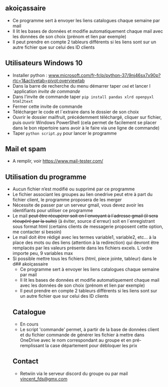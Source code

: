 

<h2 id="akoiçassaire">akoiçassaire</h2>
<ul>
<li>Ce programme sert à envoyer les liens catalogues chaque semaine par mail</li>
<li>Il lit les bases de données et modifie automatiquement chaque mail avec les données de son choix (prénom et lien par exemple)</li>
<li>Il peut prendre en compte 2 tableurs différents si les liens sont sur un autre fichier que sur celui des ID clients</li>
</ul>
<h2 id="utilisateurs-windows-10">Utilisateurs Windows 10</h2>
<ul>
<li>Installer python : <a href="http://www.microsoft.com/fr-fr/p/python-37/9nj46sx7x90p?rtc=1&amp;activetab=pivot:overviewtab">www.microsoft.com/fr-fr/p/python-37/9nj46sx7x90p?rtc=1&amp;activetab=pivot:overviewtab</a></li>
<li>Dans la barre de recherche du menu démarrer  taper <code>cmd</code> et lancer l´application <em>invite de commande</em></li>
<li>Dans l’invite de commande taper <code>pip install pandas xlrd openpyxl html2text</code></li>
<li>Fermer cette invite de commande</li>
<li>Télécharger le code et l´extraire dans le dossier de son choix</li>
<li>Ouvrir le dossier mailfruit, précédemment téléchargé, cliquer sur fichier, puis ouvrir Windows PowerShell (cela permet de facilement se placer dans le bon répertoire sans avoir à le faire via une ligne de commande)</li>
<li>Taper <code>python script.py</code> pour lancer le programme</li>
</ul>
<h2 id="mail-et-spam">Mail et spam</h2>
<ul>
<li>A remplir, voir <a href="https://www.mail-tester.com/">https://www.mail-tester.com/</a></li>
</ul>
<h2 id="utilisation-du-programme">Utilisation du programme</h2>
<ul>
<li>Aucun fichier n’est modifié ou supprimé par ce programme</li>
<li>Le fichier associant les groupes au lien onedrive peut etre à part du fichier client, le programme proposera de les merger</li>
<li>Nécessite de passer par un serveur gmail, vous devez avoir les identifiants pour utiliser ce programme</li>
<li>Le mail <s>peut être récupérer soit en l´envoyant à l´adresse gmail (il sera récupéré par la suite)</s>  (à éviter, source d´erreur) soit en l´enregistrant sous format html (certains clients de messagerie proposent cette option, me contacter si besoin)</li>
<li>Le mail doit être rédigé avec les termes variable1, variable2, etc… à la place des mots ou des liens (attention à la redirection) qui devront être remplacés par les valeurs présente dans les fichiers excels. L´ordre importe peu, 9 variables max</li>
<li>Si possible mettre tous les fichiers (html, piece jointe, tableur) dans le d## akoiçassaire

 - Ce programme sert à envoyer les liens catalogues chaque semaine par mail
 - Il lit les bases de données et modifie automatiquement chaque mail avec les données de son choix (prénom et lien par exemple)
 - Il peut prendre en compte 2 tableurs différents si les liens sont sur un autre fichier que sur celui des ID clients

## Catalogue

 - En cours
 - Le script 'commande' permet, à partir de la base de données client et du fichier commande de générer les fichier à mettre dans OneDrive avec le nom correspondant au groupe et en pré-remplissant la case département pour débloquer les prix

## Contact

 - Retwiin via le serveur discord du groupe ou par mail vincent_fds@gmx.com

<!--stackedit_data:
eyJoaXN0b3J5IjpbMTk3MDU5NDk2MiwtNTQ5MzA4OTIyXX0=
-->